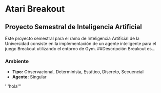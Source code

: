 # Atari Breakout

## Proyecto Semestral de Inteligencia Artificial
Este proyecto semestral para el ramo de Inteligencia Artificial de la Universidad consiste en la implementación de un agente inteligente para el juego Breakout utilizando el entorno de Gym.
##Descripción
Breakout es...

### Ambiente
- **Tipo:** Observacional, Determinista, Estático, Discreto, Secuencial
- **Agente:** Singular

'''hola'''




